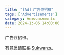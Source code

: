 ```yaml
---
title: "[Ad] 广告位招租"
tags: ['Advertisements']
category: Announcements
date: 2024-12-06 14:00:00
---
```


广告位招租。

有意愿请联系 [Sukwants](mailto:sukwants547@gmail.com)。